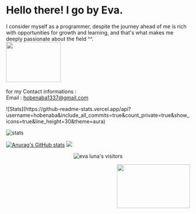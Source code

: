 # Hello there! I go by Eva.
I consider myself as a programmer, despite the journey ahead of me is rich with opportunities for growth and learning, and that's what makes me deeply passionate about the field ^^.         <br /><img src="https://media2.giphy.com/media/v1.Y2lkPTc5MGI3NjExZXZ3NWJpaGpwZ2lsZWk2cDE5amg5cXN3ZzNnZHNtNHdudGo4aXhrYSZlcD12MV9pbnRlcm5hbF9naWZfYnlfaWQmY3Q9cw/p6ZVGS8zQbQIqH8G6l/giphy.gif" width="150" height="110"><br />                  
for my Contact informations :                                            
Email : hobenaba1337@gmail.com
</hr >
![Stats](https://github-readme-stats.vercel.app/api?username=hobenaba&include_all_commits=true&count_private=true&show_icons=true&line_height=30&theme=aura)

![stats](https://github-readme-stats.vercel.app/api/top-langs/?username=hobenaba&layout=compact&theme=aura)

[![Anurag's GitHub stats](https://github-readme-stats.vercel.app/api?username=hobenaba&count_private=true&&theme=aura)](https://github.com/anuraghazra/github-readme-stats)
<img src="https://github-readme-stats.vercel.app/api/top-langs?username=hobenaba&show_icons=true&locale=en&layout=compact&theme=aura" /> </br >
<p align="center">
<img alt="eva luna's visitors" src="https://komarev.com/ghpvc/?username=hobenaba&color=AA98A9&style=flat&label=visitors" />
</p>
<p align="right">
<img src="https://media0.giphy.com/media/v1.Y2lkPTc5MGI3NjExNzMwcW1nZ2R2OWR5aXZlZngxeG8weXQzMGl4cm9jeXFrbWZ2em80NCZlcD12MV9pbnRlcm5hbF9naWZfYnlfaWQmY3Q9cw/bs3w1SsWV0hJZDOpWr/giphy.gif" width="200" height="120">
</p>
